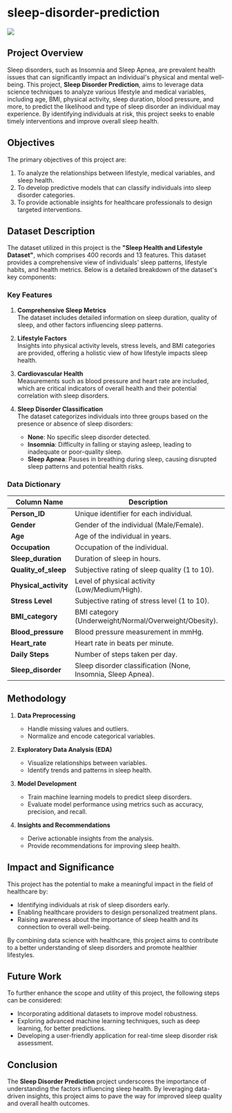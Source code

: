 # sleep-disorder-prediction

![](https://images.onlymyhealth.com/imported/images/2021/December/20_Dec_2021/big_sleep.jpg)

## Project Overview

Sleep disorders, such as Insomnia and Sleep Apnea, are prevalent health issues that can significantly impact an individual's physical and mental well-being. This project, **Sleep Disorder Prediction**, aims to leverage data science techniques to analyze various lifestyle and medical variables, including age, BMI, physical activity, sleep duration, blood pressure, and more, to predict the likelihood and type of sleep disorder an individual may experience. By identifying individuals at risk, this project seeks to enable timely interventions and improve overall sleep health.

## Objectives

The primary objectives of this project are:

1. To analyze the relationships between lifestyle, medical variables, and sleep health.
2. To develop predictive models that can classify individuals into sleep disorder categories.
3. To provide actionable insights for healthcare professionals to design targeted interventions.

## Dataset Description

The dataset utilized in this project is the **"Sleep Health and Lifestyle Dataset"**, which comprises 400 records and 13 features. This dataset provides a comprehensive view of individuals' sleep patterns, lifestyle habits, and health metrics. Below is a detailed breakdown of the dataset's key components:

### Key Features

1. **Comprehensive Sleep Metrics**  
    The dataset includes detailed information on sleep duration, quality of sleep, and other factors influencing sleep patterns.

2. **Lifestyle Factors**  
    Insights into physical activity levels, stress levels, and BMI categories are provided, offering a holistic view of how lifestyle impacts sleep health.

3. **Cardiovascular Health**  
    Measurements such as blood pressure and heart rate are included, which are critical indicators of overall health and their potential correlation with sleep disorders.

4. **Sleep Disorder Classification**  
    The dataset categorizes individuals into three groups based on the presence or absence of sleep disorders:
   - **None**: No specific sleep disorder detected.
   - **Insomnia**: Difficulty in falling or staying asleep, leading to inadequate or poor-quality sleep.
   - **Sleep Apnea**: Pauses in breathing during sleep, causing disrupted sleep patterns and potential health risks.

### Data Dictionary

| Column Name           | Description                                                  |
| --------------------- | ------------------------------------------------------------ |
| **Person_ID**         | Unique identifier for each individual.                       |
| **Gender**            | Gender of the individual (Male/Female).                      |
| **Age**               | Age of the individual in years.                              |
| **Occupation**        | Occupation of the individual.                                |
| **Sleep_duration**    | Duration of sleep in hours.                                  |
| **Quality_of_sleep**  | Subjective rating of sleep quality (1 to 10).                |
| **Physical_activity** | Level of physical activity (Low/Medium/High).                |
| **Stress Level**      | Subjective rating of stress level (1 to 10).                 |
| **BMI_category**      | BMI category (Underweight/Normal/Overweight/Obesity).        |
| **Blood_pressure**    | Blood pressure measurement in mmHg.                          |
| **Heart_rate**        | Heart rate in beats per minute.                              |
| **Daily Steps**       | Number of steps taken per day.                               |
| **Sleep_disorder**    | Sleep disorder classification (None, Insomnia, Sleep Apnea). |

## Methodology

1. **Data Preprocessing**

   - Handle missing values and outliers.
   - Normalize and encode categorical variables.

2. **Exploratory Data Analysis (EDA)**

   - Visualize relationships between variables.
   - Identify trends and patterns in sleep health.

3. **Model Development**

   - Train machine learning models to predict sleep disorders.
   - Evaluate model performance using metrics such as accuracy, precision, and recall.

4. **Insights and Recommendations**
   - Derive actionable insights from the analysis.
   - Provide recommendations for improving sleep health.

## Impact and Significance

This project has the potential to make a meaningful impact in the field of healthcare by:

- Identifying individuals at risk of sleep disorders early.
- Enabling healthcare providers to design personalized treatment plans.
- Raising awareness about the importance of sleep health and its connection to overall well-being.

By combining data science with healthcare, this project aims to contribute to a better understanding of sleep disorders and promote healthier lifestyles.

## Future Work

To further enhance the scope and utility of this project, the following steps can be considered:

- Incorporating additional datasets to improve model robustness.
- Exploring advanced machine learning techniques, such as deep learning, for better predictions.
- Developing a user-friendly application for real-time sleep disorder risk assessment.

## Conclusion

The **Sleep Disorder Prediction** project underscores the importance of understanding the factors influencing sleep health. By leveraging data-driven insights, this project aims to pave the way for improved sleep quality and overall health outcomes.
